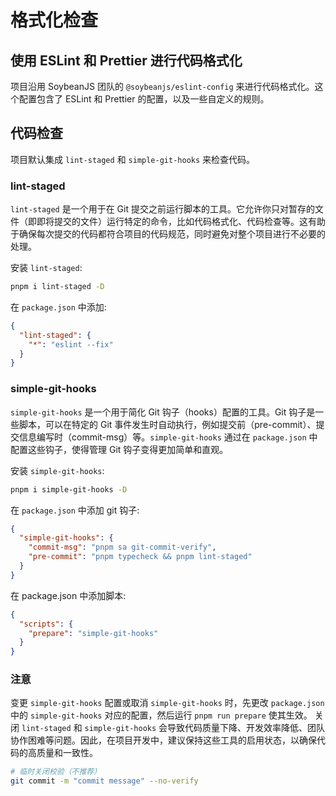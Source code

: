 # 格式化检查

## 使用 ESLint 和 Prettier 进行代码格式化

项目沿用 SoybeanJS 团队的 `@soybeanjs/eslint-config` 来进行代码格式化。这个配置包含了 ESLint 和 Prettier 的配置，以及一些自定义的规则。

## 代码检查

项目默认集成 `lint-staged` 和 `simple-git-hooks` 来检查代码。

### lint-staged

`lint-staged` 是一个用于在 Git 提交之前运行脚本的工具。它允许你只对暂存的文件（即即将提交的文件）运行特定的命令，比如代码格式化、代码检查等。这有助于确保每次提交的代码都符合项目的代码规范，同时避免对整个项目进行不必要的处理。

安装 `lint-staged`:

```bash
pnpm i lint-staged -D
```

在 `package.json` 中添加:

```json
{
  "lint-staged": {
    "*": "eslint --fix"
  }
}
```

### simple-git-hooks

`simple-git-hooks` 是一个用于简化 Git 钩子（hooks）配置的工具。Git 钩子是一些脚本，可以在特定的 Git 事件发生时自动执行，例如提交前（pre-commit）、提交信息编写时（commit-msg）等。`simple-git-hooks` 通过在 `package.json` 中配置这些钩子，使得管理 Git 钩子变得更加简单和直观。

安装 `simple-git-hooks`:

```bash
pnpm i simple-git-hooks -D
```

在 `package.json` 中添加 git 钩子:

```json
{
  "simple-git-hooks": {
    "commit-msg": "pnpm sa git-commit-verify",
    "pre-commit": "pnpm typecheck && pnpm lint-staged"
  }
}
```

在 package.json 中添加脚本:

```json
{
  "scripts": {
    "prepare": "simple-git-hooks"
  }
}
```

### 注意

<tips type="info">
  变更 <code>simple-git-hooks</code> 配置或取消 <code>simple-git-hooks</code> 时，先更改 <code>package.json</code> 中的 <code>simple-git-hooks</code> 对应的配置，然后运行 <code>pnpm run prepare</code> 使其生效。
</tips>

<tips type="danger">
  关闭 <code>lint-staged</code> 和 <code>simple-git-hooks</code> 会导致代码质量下降、开发效率降低、团队协作困难等问题。因此，在项目开发中，建议保持这些工具的启用状态，以确保代码的高质量和一致性。
</tips>

```bash
# 临时关闭校验（不推荐）
git commit -m "commit message" --no-verify
```
